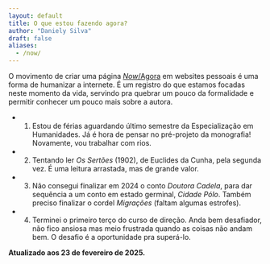 ```yaml
---
layout: default
title: O que estou fazendo agora?
author: "Daniely Silva"
draft: false
aliases:
  - /now/
---
```

O movimento de criar uma página [*Now*/Agora](https://nownownow.com/about) em websites pessoais é uma forma de humanizar a internete. É um registro do que estamos focadas neste momento da vida, servindo pra quebrar um pouco da formalidade e permitir conhecer um pouco mais sobre a autora.

* 1. Estou de férias aguardando último semestre da Especialização em Humanidades. Já é hora de pensar no pré-projeto da monografia! Novamente, vou trabalhar com rios.

* 2. Tentando ler *Os Sertões* (1902), de Euclides da Cunha, pela segunda vez. É uma leitura arrastada, mas de grande valor.

* 3. Não consegui finalizar em 2024 o conto *Doutora Cadela*, para dar sequência a um conto em estado germinal, *Cidade Pólo*. Também preciso finalizar o cordel *Migrações* (faltam algumas estrofes).

* 4. Terminei o primeiro terço do curso de direção. Anda bem desafiador, não fico ansiosa mas meio frustrada quando as coisas não andam bem. O desafio é a oportunidade pra superá-lo.

**Atualizado aos 23 de fevereiro de 2025.**
